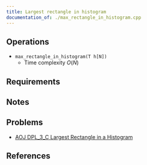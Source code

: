 ```yaml
---
title: Largest rectangle in histogram
documentation_of: ./max_rectangle_in_histogram.cpp
---
```


## Operations
- `max_rectangle_in_histogram(T h[N])`
	- Time complexity $O(N)$

## Requirements

## Notes

## Problems

- [AOJ DPL_3_C Largest Rectangle in a Histogram](http://judge.u-aizu.ac.jp/onlinejudge/description.jsp?id=DPL_3_C)

## References

